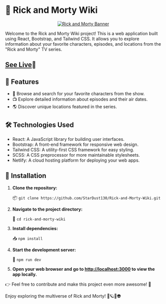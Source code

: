 # 🌟 Rick and Morty Wiki
<p align="center">
  <a href="https://stardust-rick-and-morty-wiki.netlify.app/">
    <img src="https://e0.pxfuel.com/wallpapers/726/296/desktop-wallpaper-rick-and-morty-quotes-night-time-fb-banner-rick-and-morty-fresh-1920-215-1280-imgur-rick-morty.jpg" alt="Rick and Morty Banner" />
  </a>
</p>

Welcome to the Rick and Morty Wiki project! This is a web application built using React, Bootstrap, and Tailwind CSS. It allows you to explore information about your favorite characters, episodes, and locations from the "Rick and Morty" TV series.

## [See Live](https://stardust-rick-and-morty-wiki.netlify.app/)🌟



## 🚀 Features

- 📜 Browse and search for your favorite characters from the show.
- 📺 Explore detailed information about episodes and their air dates.
- 🌎 Discover unique locations featured in the series.

## 🛠️ Technologies Used

- React: A JavaScript library for building user interfaces.
- Bootstrap: A front-end framework for responsive web design.
- Tailwind CSS: A utility-first CSS framework for easy styling.
- SCSS: A CSS preprocessor for more maintainable stylesheets.
- Netlify: A cloud hosting platform for deploying your web apps.

## 🚧 Installation

1. **Clone the repository:**

   📦 `git clone https://github.com/StarDust130/Rick-and-Morty-Wiki.git`

2. **Navigate to the project directory:**

   📁 `cd rick-and-morty-wiki`

3. **Install dependencies:**

   📥 `npm install`

4. **Start the development server:**

   🚀 `npm run dev`

5. **Open your web browser and go to [http://localhost:3000](http://localhost:3000) to view the app locally.**




👉 Feel free to contribute and make this project even more awesome! 🙌

Enjoy exploring the multiverse of Rick and Morty! 🌌🪐👾👽


